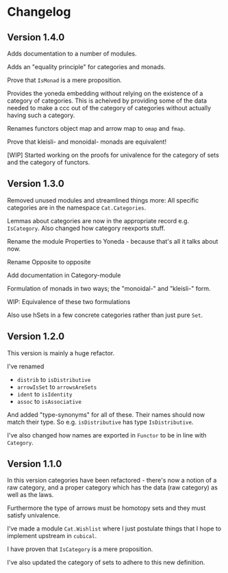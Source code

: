 Changelog
=========

Version 1.4.0
-------------
Adds documentation to a number of modules.

Adds an "equality principle" for categories and monads.

Prove that `IsMonad` is a mere proposition.

Provides the yoneda embedding without relying on the existence of a category of
categories. This is acheived by providing some of the data needed to make a ccc
out of the category of categories without actually having such a category.

Renames functors object map and arrow map to `omap` and `fmap`.

Prove that kleisli- and monoidal- monads are equivalent!

[WIP] Started working on the proofs for univalence for the category of sets and
the category of functors.

Version 1.3.0
-------------
Removed unused modules and streamlined things more: All specific categories are
in the namespace `Cat.Categories`.

Lemmas about categories are now in the appropriate record e.g. `IsCategory`.
Also changed how category reexports stuff.

Rename the module Properties to Yoneda - because that's all it talks about now.

Rename Opposite to opposite

Add documentation in Category-module

Formulation of monads in two ways; the "monoidal-" and "kleisli-" form.

WIP: Equivalence of these two formulations

Also use hSets in a few concrete categories rather than just pure `Set`.

Version 1.2.0
-------------
This version is mainly a huge refactor.

I've renamed

* `distrib` to `isDistributive`
* `arrowIsSet` to `arrowsAreSets`
* `ident` to `isIdentity`
* `assoc` to `isAssociative`

And added "type-synonyms" for all of these. Their names should now match their
type. So e.g. `isDistributive` has type `IsDistributive`.

I've also changed how names are exported in `Functor` to be in line with
`Category`.

Version 1.1.0
-------------
In this version categories have been refactored - there's now a notion of a raw
category, and a proper category which has the data (raw category) as well as
the laws.

Furthermore the type of arrows must be homotopy sets and they must satisfy univalence.

I've made a module `Cat.Wishlist` where I just postulate things that I hope to
implement upstream in `cubical`.

I have proven that `IsCategory` is a mere proposition.

I've also updated the category of sets to adhere to this new definition.
